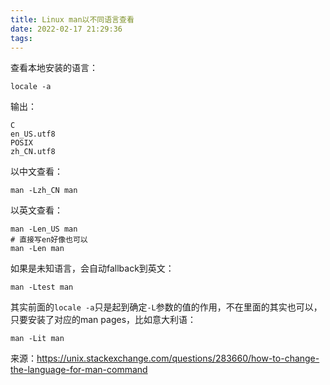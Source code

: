 ```yaml
---
title: Linux man以不同语言查看
date: 2022-02-17 21:29:36
tags:
---
```


查看本地安装的语言：

```shell
locale -a
```

输出：

```text
C
en_US.utf8
POSIX
zh_CN.utf8
```

以中文查看：

```shell
man -Lzh_CN man
```

以英文查看：

```shell
man -Len_US man
# 直接写en好像也可以
man -Len man
```

如果是未知语言，会自动fallback到英文：

```shell
man -Ltest man
```

其实前面的`locale -a`只是起到确定`-L`参数的值的作用，不在里面的其实也可以，只要安装了对应的man pages，比如意大利语：

```shell
man -Lit man
```

来源：<https://unix.stackexchange.com/questions/283660/how-to-change-the-language-for-man-command>
